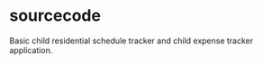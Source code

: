 sourcecode
==========

Basic child residential schedule tracker and child expense tracker application.
